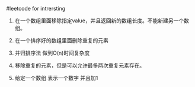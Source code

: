 #leetcode for intrersting

1. 在一个数组里面移除指定value，并且返回新的数组长度。不能新建另一个数组。

2. 在一个排序好的数组里面删除重复的元素

3. 并归排序法 做到O(n)时间复杂度

4. 移除重复的元素，但是可以允许最多两次重复元素存在。

5. 给定一个数组 表示一个数字 并且加1